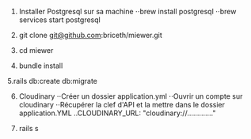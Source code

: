 1. Installer Postgresql sur sa machine
⋅⋅brew install postgresql
⋅⋅brew services start postgresql

2. git clone git@github.com:briceth/miewer.git

3. cd miewer

4. bundle install

5.rails db:create db:migrate

6. Cloudinary
⋅⋅Créer un dossier application.yml
⋅⋅Ouvrir un compte sur cloudinary
⋅⋅Récupérer la clef d'API et la mettre dans le dossier application.YML
..CLOUDINARY_URL: "cloudinary://............."

7. rails s
